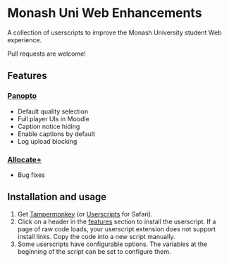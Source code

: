 # Monash Uni Web Enhancements
A collection of userscripts to improve the Monash University student Web experience.

Pull requests are welcome!

## Features
### [Panopto](userscripts/panopto.user.js?raw=true)
- Default quality selection
- Full player UIs in Moodle
- Caption notice hiding
- Enable captions by default
- Log upload blocking

### [Allocate+](userscripts/allocate_plus.user.js?raw=true)
- Bug fixes

## Installation and usage
1. Get [Tampermonkey](https://www.tampermonkey.net)
   (or [Userscripts](https://apps.apple.com/us/app/userscripts/id1463298887) for Safari).
2. Click on a header in the [features](#features) section to install the userscript.
   If a page of raw code loads, your userscript extension does not support install links. Copy the code into a new script manually.
3. Some userscripts have configurable options. The variables at the beginning of the
   script can be set to configure them.